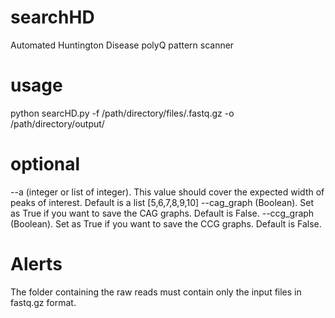 # searchHD
Automated Huntington Disease polyQ pattern scanner

# usage
python searcHD.py -f /path/directory/files/.fastq.gz -o /path/directory/output/

# optional 
--a (integer or list of integer). This value should cover the expected width of peaks of interest. Default is a list [5,6,7,8,9,10]
--cag_graph (Boolean). Set as True if you want to save the CAG graphs. Default is False.
--ccg_graph (Boolean). Set as True if you want to save the CCG graphs. Default is False.

# Alerts
The folder containing the raw reads must contain only the input files in fastq.gz format.
